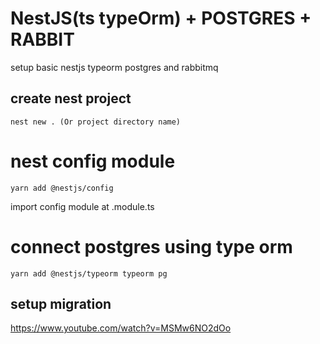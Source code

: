 # NestJS(ts typeOrm) + POSTGRES + RABBIT
setup basic nestjs typeorm postgres and rabbitmq

## create nest project 
```
nest new . (Or project directory name)
```

# nest config module
```
yarn add @nestjs/config
```

import config module at .module.ts


# connect postgres using type orm
```
yarn add @nestjs/typeorm typeorm pg
```
## setup migration
https://www.youtube.com/watch?v=MSMw6NO2dOo

